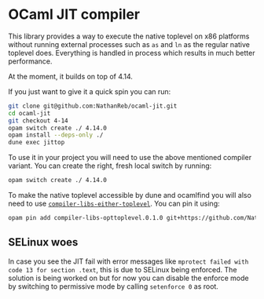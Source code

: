 # OCaml JIT compiler

This library provides a way to execute the native toplevel on x86 platforms without
running external processes such as `as` and `ln` as the regular native toplevel does.
Everything is handled in process which results in much better performance.

At the moment, it builds on top of 4.14.

If you just want to give it a quick spin you can run:

```sh
git clone git@github.com:NathanReb/ocaml-jit.git
cd ocaml-jit
git checkout 4-14
opam switch create ./ 4.14.0
opam install --deps-only ./
dune exec jittop
```

To use it in your project you will need to use the above mentioned compiler variant.
You can create the right, fresh local switch by running:

```sh
opam switch create ./ 4.14.0
```

To make the native toplevel accessible by dune and ocamlfind you will also need to use
[`compiler-libs-either-toplevel`](https://github.com/NathanReb/compiler-libs-either-toplevel).
You can pin it using:

```sh
opam pin add compiler-libs-opttoplevel.0.1.0 git+https://github.com/NathanReb/compiler-libs-opttoplevel.git#0.1.0
```

## SELinux woes

In case you see the JIT fail with error messages like `mprotect failed with
code 13 for section .text`, this is due to SELinux being enforced. The solution
is being worked on but for now you can disable the enforce mode by switching to
permissive mode by calling `setenforce 0` as root.
